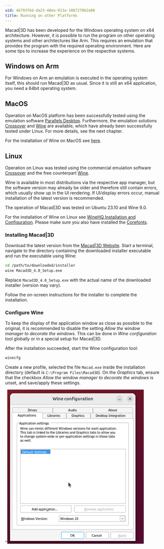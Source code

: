 ```yaml
---
uid: 46793f6d-da23-48ea-913a-186727062a80
title: Running on other Platforms
---
```

Macad|3D has been developed for the Windows operating system on x64 architecture. However, it is possible to run the program on other operating systems and other architectures like Arm. This requires an emulation that provides the program with the required operating environment. Here are some tips to increase the experience on the respective systems.

## Windows on Arm

For Windows on Arm an emulation is executed in the operating system itself, this should run Macad|3D as usual. Since it is still an x64 application, you need a 64bit operating system.

## MacOS

Operation on MacOS platform has been successfully tested using the emulation software [Parallels Desktop](https://www.parallels.com/). Furthermore, the emulation solutions [Crossover](https://www.codeweavers.com/crossover) and [Wine](https://www.winehq.org/) are available, which have already been successfully tested under Linux. For more details, see the next chapter.

For the installation of Wine on MacOS see [here](https://gitlab.winehq.org/wine/wine/-/wikis/MacOS).

## Linux

Operation on Linux was tested using the commercial emulation software [Crossover](https://www.codeweavers.com/crossover) and the free counterpart [Wine](https://www.winehq.org/).

Wine is available in most distributions via the respective app manager, but the software version may already be older and therefore still contain errors, which usually show up in the UI rendering. If UI/display errors occur, manual installation of the latest version is recommended.

The operation of Macad|3D was tested on Ubuntu 23.10 and Wine 9.0.

For the installation of Wine on Linux see [WineHQ Installation and Configuration](https://gitlab.winehq.org/wine/wine/-/wikis/Wine-Installation-and-Configuration). Please make sure you also have installed the [Corefonts](https://linuxconfig.org/configuring-wine-with-winetricks).

### Installing Macad|3D
Download the latest version from the [Macad|3D Website](https://macad3d.net). Start a terminal, navigate to the directory containing the downloaded installer executable and run the executable using Wine:
```bash
cd /path/to/downloaded/installer
wine Macad3D_4.0_Setup.exe
```
Replace `Macad3D_4.0_Setup.exe` with the actual name of the downloaded installer (version may vary).

Follow the on-screen instructions for the installer to complete the installation.

### Configure Wine

To keep the display of the application window as close as possible to the original, it is recommended to disable the setting _Allow the window manager to decorate the windows_.
This can be done in _Wine configuration_ tool globally or in a special setup for Macad|3D. 

After the installation succeeded, start the Wine configuration tool:
```bash
winecfg
```

Create a new profile, selected the file `Macad.exe` inside the installation directory (default is `C:\Program Files\Macad3D`). On the _Graphics_ tab, ensure that the checkbox _Allow the window manager to decorate the windows_ is unset, and save/apply these settings.

^![Create Profile in _WineCfg_](WineConfigure.apng)




